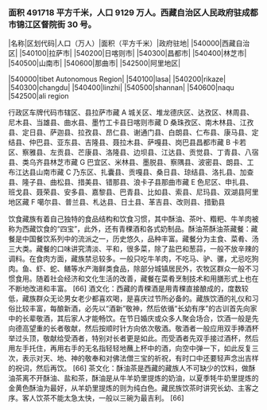 <!--
 * @Author: vigne 1186963387@qq.com
 * @Date: 2023-05-12 18:58:53
 * @FilePath: /cooking-menu/src/views/asia/eastAsia/china/mockData/tibet/readme.md
 * @Description:
 *
 * Copyright (c) 2023 by ${git_name_email}, All Rights Reserved.
-->

### 面积 491718 平方千米，人口 9129 万人。西藏自治区人民政府驻成都市锦江区督院街 30 号。

<!-- ||||| -->

|名称|区划代码|人口（万人）|面积（平方千米）|政府驻地| |540000|西藏自治区| |540100|拉萨市| |540200|日喀则市| |540300|昌都市| |540400|林芝市| |540500|山南市| |540600|那曲市| |542500|阿里地区|

|540000|tibet Autonomous Region| |540100|lasa| |540200|rikaze| |540300|changdu| |540400|linzhi| |540500|shannan| |540600|naqu |542500|ali region

行政区车牌代码市辖区、县拉萨市藏 A 城关区、堆龙德庆区、达孜区、林周县、尼木县、当雄县、曲水县、墨竹工卡县日喀则市藏 D 桑珠孜区、南木林县、江孜县、定日县、萨迦县、拉孜县、昂仁县、谢通门县、白朗县、仁布县、康马县、定结县、仲巴县、亚东县、吉隆县、聂拉木县、萨嘎县、岗巴县昌都市藏 B 卡若区、察雅县、左贡县、芒康县、洛隆县、边坝县、江达县、贡觉县、丁青县、八宿县、类乌齐县林芝市藏 G 巴宜区、米林县、墨脱县、察隅县、波密县、朗县、工布江达县山南市藏 C 乃东区、扎囊县、贡嘎县、桑日县、琼结县、洛扎县、加查县、隆子县、曲松县、措美县、错那县、浪卡子县那曲市藏 E 色尼区、申扎县、班戈县、聂荣县、安多县、嘉黎县、巴青县、比如县、索县、尼玛县、双湖县阿里地区藏 F 噶尔县、普兰县、札达县、日土县、革吉县、改则县、措勤县

饮食藏族有着自己独特的食品结构和饮食习惯，其中酥油、茶叶、糌粑、牛羊肉被称为西藏饮食的“四宝”，此外，还有青稞酒和各式奶制品。酥油茶酥油茶藏餐：藏餐是中国餐饮系列中的流派之一，历史悠久，品种丰富。藏餐分为主食、菜肴、汤三大类。藏餐的口味讲究清淡、平和，很多菜，除了盐巴和葱蒜，一般不放辛辣的调料。在食肉方面，藏族禁忌较多。一般只吃牛羊肉，不吃马、驴、骡，尤忌吃狗肉。鱼、虾、蛇、鳝等水产海鲜类食品，除部分城镇居民外，农牧区群众一般不习惯食用。随着社会经济和文化生活的改善，藏餐在菜肴烹制技术和用膳形式上也在不断地改进和丰富。 [66] 酒文化：西藏的青稞酒是用青稞直接酿成的，度数较低，藏族群众无论男女老少都喜欢喝，是喜庆过节所必备的。藏族饮酒的礼仪和习俗比较丰富，每酿新酒，必先以“酒新”敬神，然后依循“长幼有序”的古训首先向家中的长辈敬酒，其后家人才能畅饮。在节日婚庆或众多人聚会场合，饮酒一般是先向德高望重的长者敬献，然后按顺时针方向依次敬酒。敬酒者一般应用双手捧酒杯举过头顶，敬献给受酒者，特别对长者更是如此。而受酒者先双手接过酒杯，然后用左手托住，再用右手的无名指轻轻地蘸上杯中的酒，向空中弹一下，如此反复三次，表示对天、地、神的敬奉和对佛法僧三宝的祈祝，有时口中还要轻声念出吉样的祝词，然后再饮。 [66] 茶文化：酥油茶是西藏的藏族人不可缺少的饮料，做酥油茶离不开酥油、盐和茶，酥油是从牛羊奶里提炼的奶油，以夏季牦牛奶里提炼的金黄色酥油为最好，从羊奶里提炼的则为纯白色。藏民族饮茶时讲究长幼、主客之序。客人饮茶不能太急太快，一般以三碗为最吉利。 [66]
